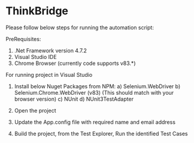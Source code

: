 # ThinkBridge

Please follow below steps for running the automation script:

PreRequisites:
1) .Net Framework version 4.7.2
2) Visual Studio IDE 
3) Chrome Browser (currently code supports v83.*)

For running project in Visual Studio
1) Install below Nuget Packages from NPM:
	a) Selenium.WebDriver
	b) Selenium.Chrome.WebDriver (v83) (This should match with your browser version)
	c) NUnit
	d) NUnit3TestAdapter

2) Open the project

3) Update the App.config file with required name and email address	

4) Build the project, from the Test Explorer, Run the identified Test Cases
